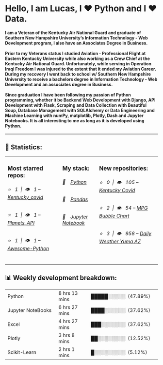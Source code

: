 <h1>Hello, I am Lucas, I ❤️ Python and I ❤️ Data.</h1>
<h4>I am a Veteran of the Kentucky Air National Guard and graduate of Southern New Hampshire University’s Information 
Technology - Web Development program, I also have an Associates Degree in Business.
<br><br>
Prior to my Veterans status I studied Aviation - Professional Flight at Eastern Kentucky University while also working 
as a Crew Chief at the Kentucky Air National Guard. Unfortunately, while serving in Operation Iraqi Freedom I was 
injured to the extent that it ended my Aviation Career. During my recovery I went back to school w/ Southern New 
Hampshire University to receive a bachelors degree in Information Technology - Web Development and an associates 
degree in Business.
<br><br>
Since graduation I have been following my passion of Python programming, whether it be Backend Web Development with 
Django, API Development with Flask, Scraping and Data Collection with Beautiful Soup, Database Management with 
SQLAlchemy or Data Engineering and Machine Learning with numPy, matplotlib, Plotly, Dash and Jupyter Notebooks. 
It is all interesting to me as long as it is developed using Python. </h5>
<hr>
<h2>📝 Statistics: </h2>
<table>
  <tr>
    <td valign="top">
      <h3>Most starred repos: </h3>
      <h6>⭐️&nbsp;&nbsp;&nbsp;1&nbsp;&nbsp;|&nbsp;&nbsp;👁&nbsp;&nbsp;&nbsp;1 – <a href='https://github.com/CoffeyBlog/kentucky_covid19'>Kentucky_covid</a></h6> 
      <h6>⭐️&nbsp;&nbsp;&nbsp;1&nbsp;&nbsp;|&nbsp;&nbsp;👁&nbsp;&nbsp;&nbsp;1 – <a href='https://github.com/CoffeyBlog/planets_api'>Planets_API</a></h6> 
      <h6>⭐️&nbsp;&nbsp;&nbsp;1&nbsp;&nbsp;|&nbsp;&nbsp;👁&nbsp;&nbsp;&nbsp;1 – <a href='https://github.com/CoffeyBlog/awesome-python'>Awesome-Python</a></h6> 
    </td>
    <td valign="top">
      <h3>My stack: </h3>
      <h6>📒&emsp;<a href="https://github.com/CoffeyBlog/cpython">Python</a></h6>
      <h6>📗&emsp;<a href="https://github.com/CoffeyBlog/pandas">Pandas</a></h6>
      <h6>📘&emsp;<a href="https://github.com/CoffeyBlog/notebook">Jupyter Notebook</a></h6>
      </td>
     <td valign="top">
      <h3>New repositories: </h3>
      <h6>⭐️&nbsp;&nbsp;&nbsp;0&nbsp;&nbsp;|&nbsp;&nbsp;👁&nbsp;&nbsp;&nbsp;105 – <a href='https://github.com/CoffeyBlog/kentucky_covid19'>Kentucky Covid</a></h6> 
      <h6>⭐️&nbsp;&nbsp;&nbsp;2&nbsp;&nbsp;|&nbsp;&nbsp;👁&nbsp;&nbsp;&nbsp;54 – <a href='https://github.com/CoffeyBlog/mpg_bubble'>MPG Bubble Chart</a></h6> 
      <h6>⭐️&nbsp;&nbsp;&nbsp;3&nbsp;&nbsp;|&nbsp;&nbsp;👁&nbsp;&nbsp;&nbsp;958 – <a href='https://github.com/CoffeyBlog/yumaAZ'>Daily Weather Yuma AZ</a></h6> 
        </td>
  </tr>
</table>
<h2>📊 Weekly development breakdown: </h2>
<table>
                <tr>
                    <td width=215px;>
                        Python
                    </td>
                    <td>
                        8 hrs 13 mins
                    </td>
                    <td>
                        █████░░░░░&nbsp;&nbsp;(47.89%)
                    </td>
                </tr>
                <tr>
                    <td width=220px;>
                        Jupyter NoteBooks
                    </td>
                    <td width=145px;>
                        6 hrs 27 mins
                    </td>
                    <td width=230px;>
                        ████░░░░░░&nbsp;&nbsp;(37.62%)
                    </td>
                </tr>
                  <tr>
                    <td width=220px;>
                        Excel
                    </td>
                    <td width=145px;>
                        4 hrs 27 mins
                    </td>
                    <td width=230px;>
                        ███░░░░░░░&nbsp;&nbsp;(37.62%)
                    </td>
                </tr>
                <tr>
                  <td width=220px;>
                        Plotly
                    </td>
                    <td width=145px;>
                        3 hrs 8 mins
                    </td>
                    <td width=230px;>
                        ██░░░░░░░░&nbsp;&nbsp;(12.52%)
                    </td>
                </tr>
                <tr>
                    <td width=220px;>
                        Scikit-Learn
                    </td>
                    <td width=145px;>
                        2 hrs 1 mins
                    </td>
                    <td width=230px;>
                        █░░░░░░░░░&nbsp;&nbsp;(5.12%)
                    </td>
                </tr></table>
